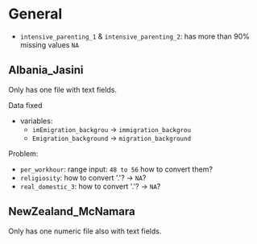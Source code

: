 # General
- `intensive_parenting_1` & `intensive_parenting_2`: has more than 90% missing values `NA`


## Albania_Jasini

Only has one file with text fields.

Data fixed
- variables:
  - `imEmigration_backgrou` -> `immigration_backgrou`
  - `Emigration_background` -> `migration_background`

Problem:
- `per_workhour`: range input: `48 to 56` how to convert them?
- `religiosity`: how to convert '.'? -> `NA`?
- `real_domestic_3`: how to convert '.'? -> `NA`?

## NewZealand_McNamara

Only has one numeric file also with text fields.
